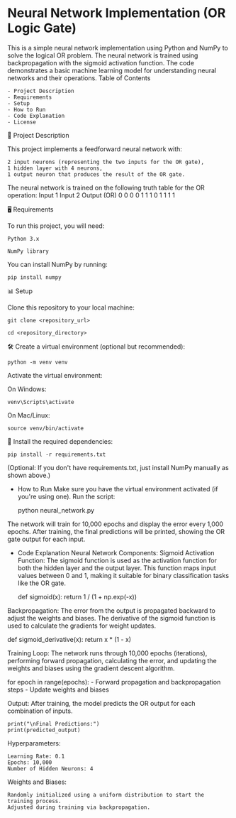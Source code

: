 # Neural Network Implementation (OR Logic Gate)

This is a simple neural network implementation using Python and NumPy to solve the logical OR problem. The neural network is trained using backpropagation with the sigmoid activation function. The code demonstrates a basic machine learning model for understanding neural networks and their operations.
Table of Contents

    - Project Description
    - Requirements
    - Setup
    - How to Run
    - Code Explanation
    - License


🚀 Project Description

This project implements a feedforward neural network with:

    2 input neurons (representing the two inputs for the OR gate),
    1 hidden layer with 4 neurons,
    1 output neuron that produces the result of the OR gate.

The neural network is trained on the following truth table for the OR operation:
Input 1	Input 2	Output (OR)
0	0	0
0	1	1
1	0	1
1	1	1


🖥️ Requirements

To run this project, you will need:

    Python 3.x
  
    NumPy library

You can install NumPy by running: 

    pip install numpy


📊  Setup

Clone this repository to your local machine:

    git clone <repository_url>
    
    cd <repository_directory>


🛠️ Create a virtual environment (optional but recommended):

    python -m venv venv


Activate the virtual environment:

On Windows:
     
    venv\Scripts\activate

On Mac/Linux:

    source venv/bin/activate


📌  Install the required dependencies:

    pip install -r requirements.txt

(Optional: If you don't have requirements.txt, just install NumPy manually as shown above.)


- How to Run
    Make sure you have the virtual environment activated (if you're using one).
    Run the script: 
    
     python neural_network.py

The network will train for 10,000 epochs and display the error every 1,000 epochs.
After training, the final predictions will be printed, showing the OR gate output for each input.

- Code Explanation
Neural Network Components:
    Sigmoid Activation Function: The sigmoid function is used as the activation function for both the hidden layer and the output layer. This function maps input values between 0 and 1, making it suitable for binary classification tasks like the OR gate.

    def sigmoid(x):
    return 1 / (1 + np.exp(-x))


Backpropagation: The error from the output is propagated backward to adjust the weights and biases. The derivative of the sigmoid function is used to calculate the gradients for weight updates.

def sigmoid_derivative(x):
    return x * (1 - x)


Training Loop: The network runs through 10,000 epochs (iterations), performing forward propagation, calculating the error, and updating the weights and biases using the gradient descent algorithm.

for epoch in range(epochs):
    - Forward propagation and backpropagation steps
    - Update weights and biases


 Output: After training, the model predicts the OR output for each combination of inputs.

    print("\nFinal Predictions:")
    print(predicted_output)

Hyperparameters:

    Learning Rate: 0.1
    Epochs: 10,000
    Number of Hidden Neurons: 4

Weights and Biases:

    Randomly initialized using a uniform distribution to start the training process.
    Adjusted during training via backpropagation.
